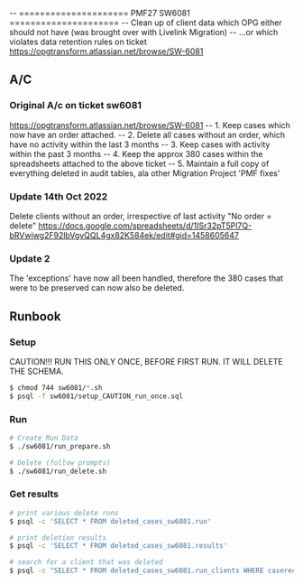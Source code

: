 -- ===================== PMF27 SW6081 =====================
-- Clean up of client data which OPG either should not have (was brought over with Livelink Migration)
-- ...or which violates data retention rules on ticket https://opgtransform.atlassian.net/browse/SW-6081

## A/C

### Original A/c on ticket sw6081
https://opgtransform.atlassian.net/browse/SW-6081
-- 1. Keep cases which now have an order attached. 
-- 2. Delete all cases without an order, which have no activity within the last 3 months
-- 3. Keep cases with activity within the past 3 months
-- 4. Keep the approx 380 cases within the spreadsheets attached to the above ticket
-- 5. Maintain a full copy of everything deleted in audit tables, ala other Migration Project 'PMF fixes'

### Update 14th Oct 2022
Delete clients without an order, irrespective of last activity "No order = delete"
https://docs.google.com/spreadsheets/d/1ISr32pT5Pl7Q-bRVwjwg2F92lbVgvQQL4gx82K584ek/edit#gid=1458605647

### Update 2
The 'exceptions' have now all been handled, therefore the 380 cases that were to be preserved can now also be deleted.

## Runbook

### Setup
CAUTION!!! RUN THIS ONLY ONCE, BEFORE FIRST RUN. IT WILL DELETE THE SCHEMA.

```bash
$ chmod 744 sw6081/*.sh
$ psql -f sw6081/setup_CAUTION_run_once.sql
```

### Run
```bash
# Create Run Data
$ ./sw6081/run_prepare.sh

# Delete (follow prompts)
$ ./sw6081/run_delete.sh
```

### Get results 
```bash
# print various delete runs
$ psql -c 'SELECT * FROM deleted_cases_sw6081.run'

# print deletion results
$ psql -c 'SELECT * FROM deleted_cases_sw6081.results'

# search for a client that was deleted
$ psql -c "SELECT * FROM deleted_cases_sw6081.run_clients WHERE caserecnumber = '1324903T'"
```